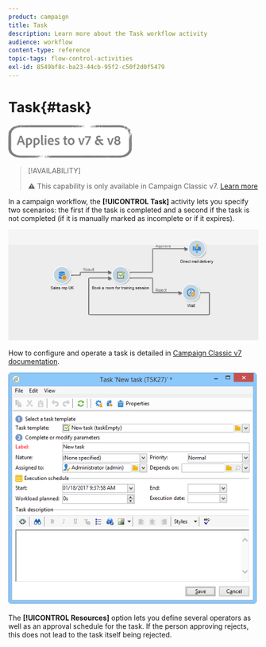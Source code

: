 ```yaml
---
product: campaign
title: Task
description: Learn more about the Task workflow activity
audience: workflow
content-type: reference
topic-tags: flow-control-activities
exl-id: 8549bf8c-ba23-44cb-95f2-c50f2d0f5479
---
```

# Task{#task}

![](../../assets/common.svg)

>[!AVAILABILITY]
>
>:warning: This capability is only available in Campaign Classic v7. [Learn more](../../mrm/using/creating-and-managing-tasks.md)

In a campaign workflow, the **[!UICONTROL Task]** activity lets you specify two scenarios: the first if the task is completed and a second if the task is not completed (if it is manually marked as incomplete or if it expires).

![](assets/mrm_task_in_workflow.png)

How to configure and operate a task is detailed in [Campaign Classic v7 documentation](../../mrm/using/creating-and-managing-tasks.md).

![](assets/wkf_task_activity.png)

The **[!UICONTROL Resources]** option lets you define several operators as well as an approval schedule for the task. If the person approving rejects, this does not lead to the task itself being rejected.
